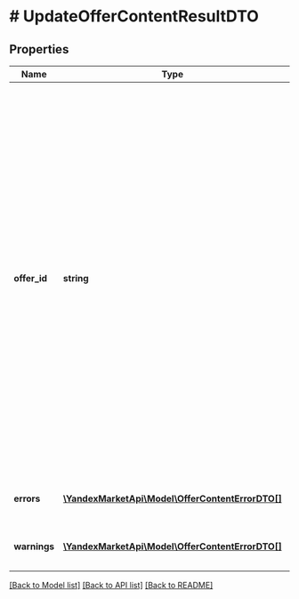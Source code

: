 # # UpdateOfferContentResultDTO

## Properties

Name | Type | Description | Notes
------------ | ------------- | ------------- | -------------
**offer_id** | **string** | Ваш SKU — идентификатор товара в вашей системе.  Разрешена любая последовательность длиной до 80 знаков. В нее могут входить английские и русские буквы, цифры и символы &#x60;. , / \\ ( ) [ ] - &#x3D; _&#x60;  Правила использования SKU:  * У каждого товара SKU должен быть свой.  * SKU товара нельзя менять — можно только удалить товар и добавить заново с новым SKU.  * Уже заданный SKU нельзя освободить и использовать заново для другого товара. Каждый товар должен получать новый идентификатор, до того никогда не использовавшийся в вашем каталоге.  [Что такое SKU и как его назначать](https://yandex.ru/support/marketplace/assortment/add/index.html#fields) |
**errors** | [**\YandexMarketApi\Model\OfferContentErrorDTO[]**](OfferContentErrorDTO.md) | Ошибки, препятствующие отправке контента в каталог. | [optional]
**warnings** | [**\YandexMarketApi\Model\OfferContentErrorDTO[]**](OfferContentErrorDTO.md) | Предупреждения, не препятствующие отправке контента в каталог. | [optional]

[[Back to Model list]](../../README.md#models) [[Back to API list]](../../README.md#endpoints) [[Back to README]](../../README.md)
